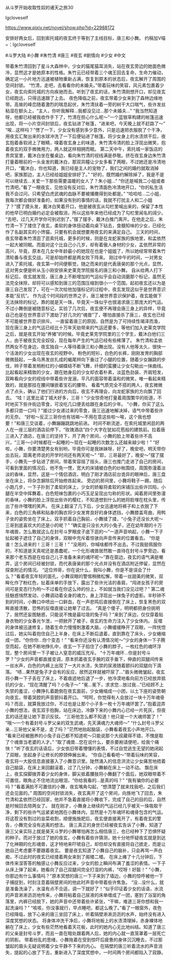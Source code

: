 从斗罗开始收取性奴的诸天之旅30

lgcloveself

https://www.pixiv.net/novel/show.php?id=22988172

安排好两女后，回到索托城的夜玄终于等到了主线目标，唐三和小舞。
约稿加V喵~：lgcloveself

#斗罗大陆
#小舞
#朱竹清
#唐三
#夜玄
#剧情向
#少女
#中文


带着朱竹清回到了星斗大森林中，少女的猫尾猫耳消失，站在夜玄旁边的她面色微冷，显然这才是她原本的性格。朱竹云已经带着三个魂王回去复命，生命力催动，确定这一小片地方迅速被植物重新占满，恢复到原本的状态后，夜玄解开了周围的空间封锁。
“竹清，走吧，去看看你的未婚夫。”带着玩味的笑容，风元素包裹着少女，夜玄向索托城的方向疾驰而去。听到了夜玄的话，朱竹清刚想开口，却见夜玄已经跑远，只得迅速跟了上去。
夜色降临之前，夜玄带着少女来到了森林边缘地带。高耸的峰峦随着激烈的喘息起伏，朱竹清扶着一旁的树干大口喘气，些许发丝粘湿在额头上，“主人，你听我解释…我都没见过…那个未婚夫…”
“我当然知道呀，他都已经被我收作手下了，竹清在担心什么呢～”一个蓝银草构建的帐篷迅速出现，将一小片空间封锁后，夜玄钻进了帐篷，“进来吧，今天晚上就不赶路了～”
“唉…这样吗？”愣了一下，少女没有感到多少意外，只是迅速把衣服脱了个干净，用夜玄汇聚出来的水球冲洗了一下后便钻进了帐篷。将少女身上的水渍烘干后，夜玄抱着香软闭上了眼睛，嗅着夜玄身上的味道，朱竹清冷清的脸上浮现出微笑，抱着夜玄的双手微微用力，两人就这样相拥而眠。
第二天中午，索托城一家饭店的贵宾室里，戴沐白坐在餐桌边，看向朱竹清的视线满是恭敬。挤在夜玄身边朱竹清打量着眼前的一头金发的戴沐白，那双异瞳让少女多看了两眼，不过她还是冷清地开口，“戴沐白，你也知道，我已经是主人的宠物了，我们之间的婚约就取消掉吧，家族那边，主人已经给姐姐安排好了。”
“好的，既然婚约解除掉了，我是不是可以继续去…关爱一下那些需要温暖的女人了？朱小姐…”
“你还是喊我二小姐或者竹清吧。”看了一眼夜玄，见他没有反对后，朱竹清面色冷清地开口，“你的私生活我不会过问，只希望白虎武魂的血脉不要被播撒得到处都是。”
“哈哈哈…二小姐，我每次都会做好准备的，如果没有别的事情的话，我就不打扰主人和二小姐了？”摸了摸头发，戴沐白笑着开口，他是被夜玄从勾栏里喊出来的，保留了本性的他早已明白婚约必定会被取消，所以这些年来他已经成为了勾栏里闻名的阔少。
“去吧，过几天开学你可别迟到了。”摆了摆手，戴沐白推门离开。在他走之后，朱竹清一下了搂住了夜玄，柔软的身体扭动着向桌下钻去，食髓知味的少女，已经化作了名副其实的小馋猫，只要有机会就想要用夜玄的来满足自己。
三天的时间，夜玄带着朱竹清逛了逛索托城，更多的时候，则是在龙蛇家族的族地里，和孟依然一起大被同眠。而面对这个比自己小几岁，却有着傲人身材的少女，孟依然非常的高兴，毕竟，原本在几女中年龄最小的她现在也是个姐姐了，所以她经常带着朱竹清轮番与夜玄交战，可是却始终都是两女败下阵来。
刚过中午的时间，一对男女进入了索托城，夜玄第一时间便察觉，随之而来的是代表唐昊的那个光点，显然，这对男女便是听从玉小刚安排来史莱克学院报名的唐三和小舞。
自从给两人打下标记后，夜玄就发现，唐三身上不断增加的气运似乎会自动消磨那个标记，虽然无法完全抹除，却将可以感知到唐三的范围压缩到很小一个范围。起初夜玄还以为是唐三自己发现了，可在一次次给他加强标记的过程中，夜玄发现这似乎是世界意识本能“反抗”。
作为这个时间段的世界之子，唐三被世界意识保护着，夜玄能做下无法抹除的标记，靠的就是天一珠，毕竟天一珠似乎也很渴求唐三那庞大的气运。不过小舞倒是被随意标记，实验了几次后，夜玄便不再理会唐三身上的异样，毕竟自己也是在世界意识下渡劫了好几次的“魂兽”了，哪怕直接杀了唐三，夜玄也已经不可能被世界意识排斥。
一直留着唐三的原因，自然是为了可持续性竭泽而渔，现在唐三身上的气运已经比十万年天劫带来的气运还要多，等他们加入史莱克学院之后，就是夜玄开始“养猪”的时候。毕竟史莱克学院里的三个学生，戴沐白他们三人，由于被夜玄完全奴役，现在每年产生的气运已经有些稀薄了。
朱竹清和孟依然两女不在身边，夜玄独自一人等待着唐三和小舞出现。没有人他等太久，很快一个活泼的少女出现在夜玄的视野中。
粉色的短衫，白色的长裤，刚刚发育的胸部微微鼓起，一条乌黑发丝扎成的蝎尾辫向下垂过了小腿的位置，随着少女蹦跳的步伐，辫子带着发梢粉红的小蝴蝶结不断飞舞，纤细的蛮腰让少女勾勒出一抹曲线。比起看起来精致的少女，跟在她身后的少女却衣着朴素，淡蓝色劲装、齐肩短发，双眸看向少女的视线中带着些许宠溺，平凡的面容带着温和的微笑，唯一看起来精致的，就是那挂在腰间镶嵌着宝石的腰带。
看着气质完全不搭的两人，夜玄微微点了点头，确认了他们行进的方向后，夜玄不再理会，向龙蛇家族的方向飘了回去。
“哇！这里比诺丁城大好多，三哥！”少女惊奇地打量着周围繁华的街道，不时地买下些许街边零食，可没吃几口便丢给跟在身后的少年。
“小舞，你买了这么多都只尝一口吗？”接过少女递过来的零食，唐三迅速地解决掉，语气中带着些许的无奈。
“好啦～反正三哥你也有钱嘛～不用在意这些啦～唉，这个我也想要！”和唐三交谈着，小舞蹦蹦跳跳地前进。
时间不断流逝，在索托城里闲逛的两人在一座三层的酒店前停下，“玫瑰酒店”四个大字在犹如花苞般的建筑前。拉着唐三进入了酒店，在唐三的坚持下，开了两个房间，小舞的脸上带着些许不高兴，“三哥～小时候都在一起睡的～现在一起睡的次数怎么还越来越少啦！”
“好啦，小舞，你要清楚男女有别哟，毕竟你可是我妹妹呀，好了，晚安吧，明天带你出去玩，距离老师说的开学时间还有两天呢～”
“耶，三哥最好了，晚安～”摆了摆手，小舞先一步钻进了房间。带着笑容摇了摇头，唐三也推门走进了自己的房间，可看到里面的情况后，他不免一愣，宽大的床铺被白色的纱帐围绕，周围弥漫着淡淡的香味，显然，这是一个情侣酒店，明白了刚才酒店前台诡异的眼神后，唐三盘坐在床上，将杂念摒除后开始修炼起来。
旁边的房间里，小舞将鞋子一踢，随后小跑几步，一下子扑到了柔软的床上，少女的娇躯将柔软的床铺压出些许凹陷，小腿在半空中挥舞着，白色短袜包裹的小巧玉足呈现出匀称的形状。闻着房间里弥漫的香味，小舞的脸上浮现出些许的樱红，不知道想到什么的她将脸埋在枕头里，传出了些许嘿嘿的笑声。
在床上翻滚了几下后，少女迅速地将裤子和上衣脱了下来，白色的三角裤和贴身的胸衣将少女发育良好的身体遮挡，小舞膝盖弯曲，用鸭子坐的姿势坐在了床上。双手抓着自己胸前，小舞揉了揉，“小兔子还没长大呢～三哥到底喜欢大的还是小的呢？”
“确实是只没长大的小兔子，还在幼年期的十万年魂兽，怎么敢就这么在封号斗罗眼皮子底下逛的～”一道声音响起，小舞一下子扯起被子遮住了自己的身体，双眼中充斥着惊骇向声音传来的位置看去。
“你是谁！怎么进来的！三哥！三哥！”
“没用的，你喊啥都传不出去。不过我挺佩服你的，不知道是天真呢还是愚蠢呢，一个化形魂兽居然敢一直待在封号斗罗旁边，看来那个老东西是在给自己儿子准备未来的魂环呢～”靠在窗边，夜玄的语气满是嘲弄，这个房间已经被封锁，而代表唐昊的那个光点并没有在酒店附近停留，显然在探查附近的情况。
“这位帅哥，你在说什么，我叫小舞，你是不是误会了什么？”看着夜玄年轻的面孔，小舞双眼的警惕稍微松懈，带着一丝甜美的微笑，双眸化作了粉红色，扯着床单的手放下，露出了些许光洁的香肩，“闯进女孩子的房间可是变态行为哟～不过看在你这么帅的份上，不如就当我们没见过吧？”
第二魂技魅惑悄然发动，小舞调动着全身的魂力，身上浮现出一抹兔子的虚影。半秒钟不到的时间，小舞口中喷出一口鲜血，在一声悲鸣后直接倒在了床上，恢复黑色的双眸直接溃散，恐怖的反噬直接让她晕了过去。
“真是个傻子，明明都把身份挑明了，居然还妄图魅惑，只能说不愧是最垃圾的兔子吗？”来到了床边，仅仅穿着贴身衣物的少女春光乍泄，一把掀开了被子，夜玄的生命力注入了少女体内。
反噬的身体被迅速修复，随着生命力慢慢刺激着大脑，小舞缓缓睁开了双眼，一阵恍惚过后，她尖叫着抱住自己上半身，在床上不断后退着，直到靠在了床头，少女蜷缩成一团，“你你你…你个变态！”
“看来你还没有认清情况呢～”少女的身体一下子腾空而起，在她不断地挣扎中，夜玄一下子掐住了小舞的脖子。一枚红色的魂环浮现，整个房间里一下子被让人窒息的威压充斥。
“十万年魂环…你是封号斗罗？”少女的声音都直接变调，原本抓着夜玄手腕的双手垂下，伸直的双腿间传来一丝水声，白色的内裤上出现了一大片水渍，失禁的尿液随着颤抖的双腿向下滴落。
“啧…果然是兔子才会有的反应，居然这样就被吓尿了…”眉头微微皱起，夜玄将小舞一下子丢在了床上，不着痕迹地后退了一步，他冷漠地看向前方已经放弃抵抗的少女，“现在清醒了吗？小兔子～”
“冕…冕下，求求您…放过我…”已经顾不上失禁的羞涩，小舞挣扎着跪倒在夜玄面前，少女蜷缩成一小团，以土下座的姿势朝向夜玄，带着哭腔的声音颤抖着开口。
“呵呵，你觉得有人会放过一块十万年魂骨吗？而且，就算我放过你，不过也是让那个小子多一枚十万年魂环罢了。”抱着逗弄小舞的想法，夜玄双手抱胸，站在床边，冷静下来的小舞内心已经一片死灰，但夜玄的话还是让她下意识反驳。
“三哥他怎么都不知道！他只是一个大魂师罢了！”
“哦～一个有着封号斗罗父亲的双生武魂，先天满魂力大魂师～”
“什么封号斗罗父亲…三哥他父亲不是，走了吗？”茫然地抬起脑袋，小舞看着夜玄小声地开口。
“看来已经被圈养的小兔子自己都不知道呢～只能说那个大叔藏得不错，不愧是取了个魂兽当老婆的人才。”
“取了魂兽…您在说什么，要杀要剐请便吧，给我个痛快！”听了夜玄的话语后，少女依旧带着懵懂的表情，不过自觉逃生无望的她闭起了双眼，坐起身子让修长的脖颈伸展出来。
“你自己看看吧～”带着玩味的笑容，夜玄将一大股信息直接塞入了小舞意识里。陡然涌入的信息洪流让少女痛苦地捂着自己脑袋，在床上来回翻滚着，过了几分钟，小舞躺在床上一动不动。
飘在床上，夜玄探脚拨弄着少女的身体，脚尖抵着腰肢将小舞翻了个面后，她双眼带着不可置信，眼角止不住地流出眼泪，“你给我看的…是真的吗？”
“我有骗你的必要吗？”看着满脸不可置信的小舞，夜玄嘴角勾起，“想清楚了就来找我吧，之后我们还会见面的。”
周围的空间封锁消失，夜玄离开了这个房间，向族地飞了回去，朱竹清和孟依然已经回家，他并不急着直接将小舞收下，完成了自己的目的后，自然是时候回去陪两女了。
就在刚才，小舞身上继续的气运已经几乎被天一珠吸取干净，剩下的些许气运紧紧地困在小舞体内，显然是十万年魂环和魂骨包含的气运。将这茬没有割过的韭菜收割，顺便施施肥后，夜玄便直接离开了，有着夜玄的警告，小舞完全没有逃离的想法。
唐三真正的身世已经被夜玄告诉了小舞，知道了唐三父亲实际上就是昊天斗罗的小舞哪怕再怎么相信唐三，也已经种下了恐惧怀疑的种子。而对于放过了她的夜玄，小舞有着些许猜测，她十分地怀疑夜玄就是到达了化神期的化形魂兽，这才特地来吓唬自己，却但却没有直接将自己掳走，而是让她自己考虑要不要跟着夜玄。
要是夜玄知道了小舞自己的脑补，只会再骂一声白痴，不过此时的夜玄已经搂着两女来到了阁楼二楼。
在床上瘫了十几分钟后，下体传来湿答答的触感让小舞反应过来，少女的脸上瞬间布满了羞涩的表情。一下子从床上弹了起来，她看向了自己双腿间完全打湿的内裤，“哎呀！好脏！”
“小舞，你那边有什么事情吗？”原本冥想的唐三一下子来到了墙边，小舞的惊呼被他一下子捕捉到，时刻注意着隔壁房间的他此时声音中带着些许焦急。
“没…没什么，就是准备洗澡了，水温有点不合适，调一下就好了！”似乎印证着少女的话语，水流的声音淅淅沥沥地传来，小舞将粘着自己尿液的床单缠成了一团，塞到了浴室的角落里，内裤已经脱下，她的声音中还带着些许紧张，“干嘛，难道三哥你想和我一起洗澡吗？”
“咳咳，你没事就行，早点睡吧，都这么晚了。”看了一眼窗外，夜色已经降临，放下心来的唐三坐回了床上，听着隔壁淅淅沥沥的水声，始终没有进入深度冥想的状态。
将身体冲洗干净后，小舞将地板上的水渍清理掉，赤身裸体地躺在了床上，少女有些茫然地看着天花板，此时的她内心无比地纠结。知道了唐三的父亲是封号斗罗，而且一直在暗处跟着两人后，她的内心就一直笼罩着一层死亡的阴影。
带着纷乱的思绪，小舞拖着在受到惊吓后疲惫的身体沉沉睡去，不过那皱起的眉头无疑说明着少女平静不下来的内心。
在隔壁的唐三听着流水的声音消失，提起的心放了下去，重新进入了深度冥想中，一时间两个房间都陷入了寂静。
